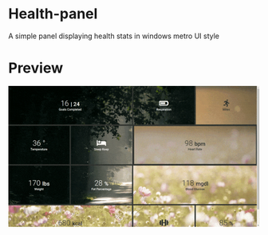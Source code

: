 # Health-panel
A simple panel displaying health stats in windows metro UI style

# Preview

![Preview](./panel_preview.gif)


